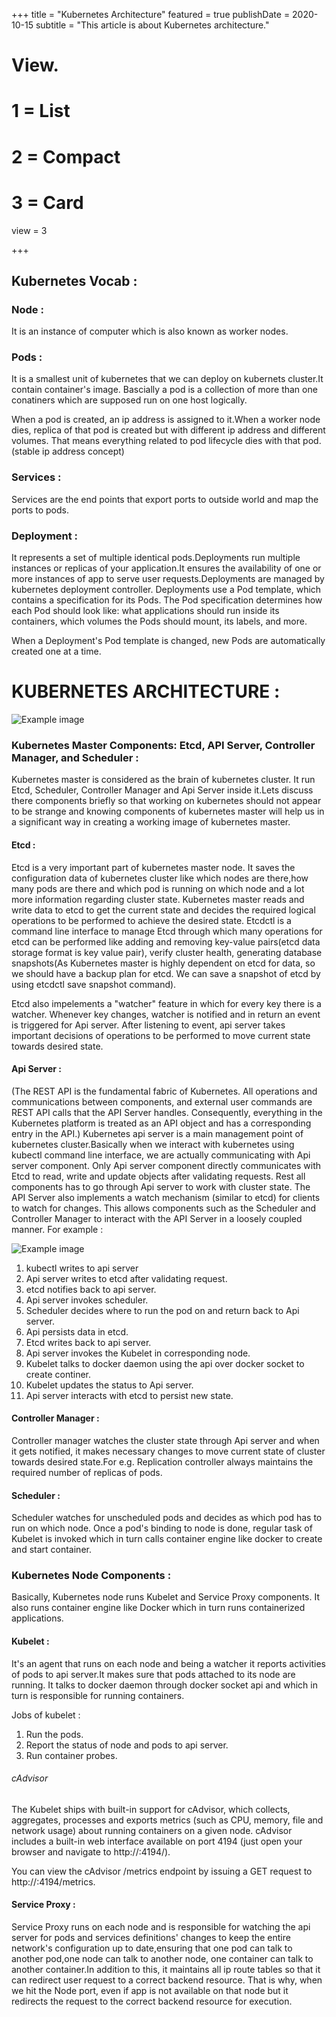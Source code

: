 +++
title = "Kubernetes Architecture"
featured = true
publishDate = 2020-10-15
subtitle = "This article is about Kubernetes architecture."


# View.
#   1 = List
#   2 = Compact
#   3 = Card
view = 3

+++

## Kubernetes Vocab : 

### Node :

It is an instance of computer which is also known as worker nodes.

### Pods :

It is a smallest unit of kubernetes that we can deploy on kubernets cluster.It contain container's image.
Bascially a pod is a collection of more than one conatiners which are supposed run on one host logically.

When a pod is created, an ip address is assigned to it.When a worker node dies, replica of that pod is created but with different ip address and different volumes. That means everything related to pod lifecycle dies with that pod.(stable ip address concept)

### Services :

Services are the end points that export ports to outside world and map the ports to pods.

### Deployment :

It represents a set of multiple identical pods.Deployments run multiple instances or replicas of your application.It ensures the availability of one or more instances of app to serve user requests.Deployments are managed by kubernetes deployment controller.
Deployments use a Pod template, which contains a specification for its Pods. The Pod specification determines how each Pod should look like: what applications should run inside its containers, which volumes the Pods should mount, its labels, and more.

When a Deployment's Pod template is changed, new Pods are automatically created one at a time.


# KUBERNETES ARCHITECTURE :
![Example image](/img/kubernetes-architecture.png)


### Kubernetes Master Components: Etcd, API Server, Controller Manager, and Scheduler :

Kubernetes master is considered as the brain of kubernetes cluster. It run Etcd, Scheduler, Controller Manager and Api Server inside it.Lets discuss there components briefly so that working on kubernetes should not appear to be strange and knowing components of kubernetes master will help us in a significant way in creating a working image of kubernetes master.

#### Etcd :

Etcd is a very important part of kubernetes master node. It saves the configuration data of kubernetes cluster like which nodes are there,how many pods are there and which pod is running on which node and a lot more information regarding cluster state. Kubernetes master reads and write data to etcd to get the current state and decides the required logical operations to be performed to achieve the desired state.
Etcdctl is a command line interface to manage Etcd through which many operations for etcd can be performed like adding and removing key-value pairs(etcd data storage format is key value pair), verify cluster health, generating database snapshots(As Kubernetes master is highly dependent on etcd for data, so we should have a backup plan for etcd. We can save a snapshot of etcd by using etcdctl save snapshot command).

Etcd also impelements a "watcher" feature in which for every key there is a watcher. Whenever key changes, watcher is notified and in return an event is triggered for Api server. After listening to event, api server takes important decisions of operations to be performed to move current state towards desired state.

#### Api Server : 
(The REST API is the fundamental fabric of Kubernetes. All operations and communications between components, and external user commands are REST API calls that the API Server handles. Consequently, everything in the Kubernetes platform is treated as an API object and has a corresponding entry in the API.)
Kubernetes api server is a main management point of kubernetes cluster.Basically when we interact with kubernetes using kubectl command line interface, we are actually communicating with Api server component. Only Api server component directly communicates with Etcd to read, write and update objects after validating requests. Rest all components has to go through Api server to work with cluster state.
The API Server also implements a watch mechanism (similar to etcd) for clients to watch for changes. This allows components such as the Scheduler and Controller Manager to interact with the API Server in a loosely coupled manner.
For example : 

![Example image](/img/createPod.png)

1. kubectl writes to api server
2. Api server writes to etcd after validating request.
3. etcd notifies back to api server.
4. Api server invokes scheduler.
5. Scheduler decides where to run the pod on and return back to Api server.
6. Api persists data in etcd.
7. Etcd writes back to api server.
8. Api server invokes the Kubelet in corresponding node.
9. Kubelet talks to docker daemon using the api over docker socket to create continer.
10. Kubelet updates the status to Api server.
11. Api server interacts with etcd to persist new state.

#### Controller Manager : 
Controller manager watches the cluster state through Api server and when it gets notified, it makes necessary changes to move current state of cluster towards desired state.For e.g. Replication controller always maintains the required number of replicas of pods.

#### Scheduler : 
Scheduler watches for unscheduled pods and decides as which pod has to run on which node.
Once a pod's binding to node is done, regular task of Kubelet is invoked which in turn calls container engine like docker to create and start container.

### Kubernetes Node Components : 

Basically, Kubernetes node runs Kubelet and Service Proxy components. It also runs container engine like Docker which in turn runs containerized applications.

#### Kubelet : 
It's an agent that runs on each node and being a watcher it reports activities of pods to api server.It makes sure that pods attached to its node are running. It talks to docker daemon through docker socket api and which in turn is responsible for running containers.

Jobs of kubelet : 
1. Run the pods.
2. Report the status of node and pods to api server.
3. Run container probes.

###### cAdvisor
The Kubelet ships with built-in support for cAdvisor, which collects, aggregates, processes and exports metrics (such as CPU, memory, file and network usage) about running containers on a given node. cAdvisor includes a built-in web interface available on port 4194 (just open your browser and navigate to http://<node-ip>:4194/).

You can view the cAdvisor /metrics endpoint by issuing a GET request to http://<node-ip>:4194/metrics.

#### Service Proxy : 
Service Proxy runs on each node and is responsible for watching the api server for pods and services definitions' changes to keep the entire network's configuration up to date,ensuring that one pod can talk to another pod,one node can talk to another node, one container can talk to another container.In addition to this, it maintains all ip route tables so that it can redirect user request to a correct backend resource. That is why, when we hit the Node port, even if app is not available on that node but it redirects the request to the correct backend resource for execution. 